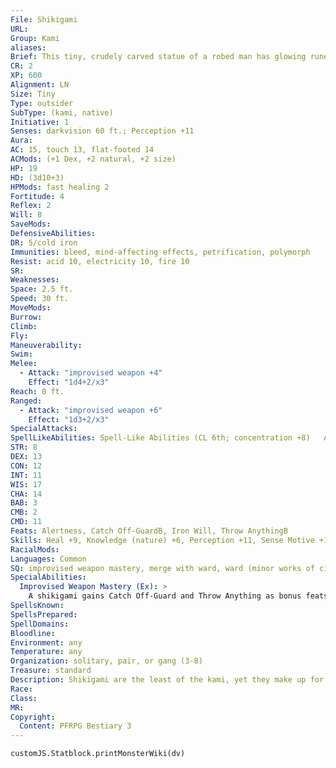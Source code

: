```yaml
---
File: Shikigami
URL: 
Group: Kami
aliases: 
Brief: This tiny, crudely carved statue of a robed man has glowing runes running across its surface.
CR: 2
XP: 600
Alignment: LN
Size: Tiny
Type: outsider
SubType: (kami, native)
Initiative: 1
Senses: darkvision 60 ft.; Perception +11
Aura: 
AC: 15, touch 13, flat-footed 14
ACMods: (+1 Dex, +2 natural, +2 size)
HP: 19
HD: (3d10+3)
HPMods: fast healing 2
Fortitude: 4
Reflex: 2
Will: 8
SaveMods: 
DefensiveAbilities: 
DR: 5/cold iron
Immunities: bleed, mind-affecting effects, petrification, polymorph
Resist: acid 10, electricity 10, fire 10
SR: 
Weaknesses: 
Space: 2.5 ft.
Speed: 30 ft.
MoveMods: 
Burrow: 
Climb: 
Fly: 
Maneuverability: 
Swim: 
Melee: 
  - Attack: "improvised weapon +4"
    Effect: "1d4+2/x3"
Reach: 0 ft.
Ranged: 
  - Attack: "improvised weapon +6"
    Effect: "1d3+2/x3"
SpecialAttacks: 
SpellLikeAbilities: Spell-Like Abilities (CL 6th; concentration +8)   At Will-invisibility (self only), statue (self only)   3/day-hide from animals, purify food and drink   1/week-commune with nature (CL 12th)
STR: 8
DEX: 13
CON: 12
INT: 11
WIS: 17
CHA: 14
BAB: 3
CMB: 2
CMD: 11
Feats: Alertness, Catch Off-GuardB, Iron Will, Throw AnythingB
Skills: Heal +9, Knowledge (nature) +6, Perception +11, Sense Motive +11, Stealth +15, Survival +9
RacialMods: 
Languages: Common
SQ: improvised weapon mastery, merge with ward, ward (minor works of civilization)
SpecialAbilities:
  Improvised Weapon Mastery (Ex): >
    A shikigami gains Catch Off-Guard and Throw Anything as bonus feats, and adds its Charisma modifier instead of its Strength modifier to damage done with any improvised weapon, as attacks it makes with such weapons seem supernaturally lucky in landing damaging blows. Although a shikigami  is Tiny, it never provokes attacks of opportunity when it attacks an adjacent foe with a melee weapon. If a shikigami critically hits an opponent with an improvised weapon, it deals x3 damage. A shikigami is proficient with improvised weapons.
SpellsKnown: 
SpellsPrepared: 
SpellDomains: 
Bloodline: 
Environment: any
Temperature: any
Organization: solitary, pair, or gang (3-8)
Treasure: standard
Description: Shikigami are the least of the kami, yet they make up for their lowly status with their loyalty and bravery. Unlike most other well-known types of kami, shikigami are more often associated with rural and urban regions than with natural settings. These kami are the protectors of the minor works of civilization-things like milestones, waymarkers, tiny garden statues, and other relatively mundane works of art crafted by humanoid hands.  No two shikigami look exactly alike, as befits a race of kami that associates with such a wide range of wards. While all shikigami have the ability to merge with their wards, these kami are also fond of spending time in their physical forms, watching over their wards either invisibly or in the form of a tiny statue. In combat, a shikigami fights with whatever objects it finds at hand. Although relatively weak, these improvised weapons have an uncanny knack for hitting harder than they should.  Shikigami are as friendly and curious as other kami, but they are quick to leave an area they see as being polluted by ideals that disrupt the virtues of nature. When they do, they generally take their wards with them. They do not engage humanoids who desecrate the environment, but their absence leaves a profound mark on the morale of perceptive villagers. Should the shikigami leave, town officials who know the function of the miniature kami are quick to change policies in their community to ref lect a more naturalistic approach, hoping to rekindle the relationship between shikigami and people, lest the community fall into the disfavor of more powerful and less passive kami.  Shikigami typically stand 2 feet tall and weigh 30 pounds, or 50 pounds when taking their statue forms. A spellcaster must have the Improved Familiar feat, an alignment of lawful neutral, and an arcane caster level of 7th or higher to gain a shikigami familiar. Whenever a shikigami becomes a familiar, it treats its master as its ward.
Race: 
Class: 
MR: 
Copyright:
  Content: PFRPG Bestiary 3
---
```

```dataviewjs
customJS.Statblock.printMonsterWiki(dv)
```
